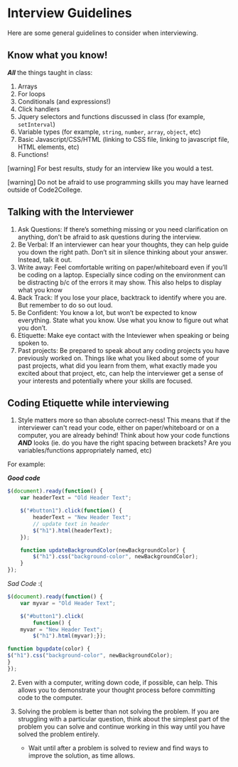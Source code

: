 # Interview Guidelines

Here are some general guidelines to consider when interviewing.

## Know what you know!
***All*** the things taught in class:
1. Arrays
2. For loops
3. Conditionals (and expressions!)
4. Click handlers
5. Jquery selectors and functions discussed in class (for example, `setInterval`)
6. Variable types (for example, `string`, `number`, `array`, `object`, etc)
7. Basic Javascript/CSS/HTML (linking to CSS file, linking to javascript file, HTML elements, etc)
8. Functions!

[warning] For best results, study for an interview like you would a test.

[warning] Do not be afraid to use programming skills you may have learned outside of Code2College.

## Talking with the Interviewer
1. Ask Questions: If there’s something missing or you need clarification on anything, don’t be afraid to ask questions during the interview.
2. Be Verbal: If an interviewer can hear your thoughts, they can help guide you down the right path. Don’t sit in silence thinking about your answer. Instead, talk it out.
3. Write away: Feel comfortable writing on paper/whiteboard even if you’ll be coding on a laptop. Especially since coding on the environment can be distracting b/c of the errors it may show. This also helps to display what you know
4. Back Track: If you lose your place, backtrack to identify where you are. But remember to do so out loud.
5. Be Confident: You know a lot, but won’t be expected to know everything. State what you know. Use what you know to figure out what you don’t.
6. Etiquette: Make eye contact with the Inteviewer when speaking or being spoken to.
7. Past projects: Be prepared to speak about any coding projects you have previously worked on. Things like what you liked about some of your past projects, what did you learn from them, what exactly made you excited about that project, etc, can help the interviewer get a sense of your interests and potentially where your skills are focused.

## Coding Etiquette while interviewing
1. Style matters more so than absolute correct-ness! This means that if the interviewer can't read your code, either on paper/whiteboard or on a computer, you are already behind! Think about how your code functions ***AND*** looks (ie. do you have the right spacing between brackets? Are you variables/functions appropriately named, etc)

For example:

***Good code***
```javascript
$(document).ready(function() {
    var headerText = "Old Header Text";

    $("#button1").click(function() {
        headerText = "New Header Text";
        // update text in header
        $("h1").html(headerText);
    });

    function updateBackgroundColor(newBackgroundColor) {
        $("h1").css("background-color", newBackgroundColor);
    }
});
```

_Sad Code_ :(
```javascript
$(document).ready(function() {
    var myvar = "Old Header Text";

    $("#button1").click(
        function() {
    myvar = "New Header Text";
        $("h1").html(myvar);});

function bgupdate(color) {
$("h1").css("background-color", newBackgroundColor);
}
});
```

2. Even with a computer, writing down code, if possible, can help. This allows you to demonstrate your thought process before committing code to the computer.

3. Solving the problem is better than not solving the problem. If you are struggling with a particular question, think about the simplest part of the problem you can solve and continue working in this way until you have solved the problem entirely.
    - Wait until after a problem is solved to review and find ways to improve the solution, as time allows.